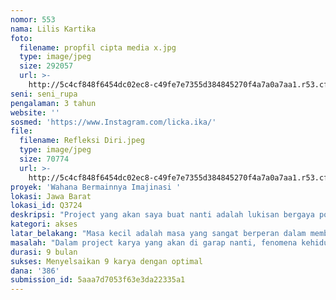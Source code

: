 ```yaml
---
nomor: 553
nama: Lilis Kartika
foto:
  filename: propfil cipta media x.jpg
  type: image/jpeg
  size: 292057
  url: >-
    http://5c4cf848f6454dc02ec8-c49fe7e7355d384845270f4a7a0a7aa1.r53.cf2.rackcdn.com/305d9e54-bc7d-4a87-9998-84e82e4dee44/propfil%20cipta%20media%20x.jpg
seni: seni_rupa
pengalaman: 3 tahun
website: ''
sosmed: 'https://www.Instagram.com/licka.ika/'
file:
  filename: Refleksi Diri.jpeg
  type: image/jpeg
  size: 70774
  url: >-
    http://5c4cf848f6454dc02ec8-c49fe7e7355d384845270f4a7a0a7aa1.r53.cf2.rackcdn.com/4cd3e42b-2b24-4398-9b60-a5ec76866562/Refleksi%20Diri.jpeg
proyek: 'Wahana Bermainnya Imajinasi '
lokasi: Jawa Barat
lokasi_id: Q3724
deskripsi: "Project yang akan saya buat nanti adalah lukisan bergaya pop surrealis. Rencana nya karya yang akan di buat berjumlah 9 karya, 5 diantaranya berukuran 85 x 60 cm dan 4 berukuran 130 x 85 cm. Bahan yang akan digunakan adalah cat minyak, di atas kanvas, dengan menggunakan tehnik sapuan kuas.\r\n\r\nDalam project ini juga, rencananya saya akan mengerjakan proses eksperimen pengoptimalan prosedur pembuatan karya. Langkah penyempurnakan tahapan berkarya, dimulai dari; mencari refferensi lewat internet, menentukan ide karya, membuat sketsa awal, melakukan pemotretan model, mencetak foto acuan, membuat sketsa jadi, memindahkan sketsa ke kanvas, melukis diatas kanvas, mendokumentasikan rangkaian kegiatan dan hasil karya, kemudian mempublikasikan sendiri proses pembuatan lewat media sosial, bahkan kalo tidak ada hambatan selanjutnya bisa sampai menyelenggarakan pameran.\r\n\r\nPada pengerjaan karya yang sebelumnya biasa saya kerjakan, sangat sulit mengeksekusi ide dengan menggunakan acuan foto dari internet. Selain sulit ditemukan, pose atau gesturnya kadang kurang pas, dan modifikasi karya yang dihasilkan, jadinya terasa kurang original. \r\n\r\nSaya juga yakin faktor dukungan sarana dan prasarana seperti; Ukuran ruangan studio yang luas dan memadai untuk berbagai aktivitas proses berkarya, pencahayaan ruangan yang cukup untuk siang dan malam, kemudian peralatan, bahan, dan media yang lengkap serta berkualitas. Dapat mengoptimalkan kualitas karya yang dihasilkan.\r\n"
kategori: akses
latar_belakang: "Masa kecil adalah masa yang sangat berperan dalam membentuk konsep diri seseorang. Setiap anak yang terlahir, mendapat anugrah dari sang pencipta dalam bentuk potensi diri. Ada beberapa faktor yang mempengaruhi kecerdasan anak yaitu “genetik” dan “lingkungan”. Lingkungan psikologis yang kondusif dapat memberikan rasa aman dan nyaman, sehingga anak akan tumbuh menjadi anak yang memiliki rasa percaya diri dan memiliki keyakinan pada kemampuannya. \r\n\r\nPrilaku anak kecil di dominasi oleh naluri alamiah, seperti mendapat kebahagiaan. Perasaan senang didapatkan dengan bermain, dan melakukan apa pun yang mereka suka. Dengan dorongan bermain dan kebebasan tanpa batas, imajinasi merespon dan memperlakukan benda di luar logika. Kadang pula imajinasi mendorong anak mengaktualisasikan dirinya dengan meniru atau bermain peran. \r\n\r\nMelalui kegiatan bermain, anak belajar banyak hal. Bermain merupakan bagian yang penting dalam tumbuh kembang anak untuk menjadi manusia seutuhnya. Dalam proses menuju kedewasaan, bakat anak ini bisa saja tidak berkembang optimal, karena situasi lingkungan atau tidak berhasil dikenali lebih cepat dalam proses pencarian jati diri.\r\n\r\nKompetensi ini dibutuhkan seiring dengan populasi penduduk dunia yang semakin hari semakin bertambah. Peningkatan populasi menyebabkan persaingan hidup yang ketat di masa yang akan datang. Dampak lainnya adalah akan menurunnya taraf hidup, apabila sumberdaya dan kemajuan ekonomi, tidak linear dengan jumlah penduduk.\r\n"
masalah: "Dalam project karya yang akan di garap nanti, fenomena kehidupan sehari hari, baik yang saya lihat langsung, ataupun melalui media elektronik, menjadi inspirasi saya dalam berkarya . Salah satunya adalah “prilaku unik” anak kecil dengan dunia bermain mereka. Beberapa dari anak anak itu ada yang memiliki kemampuan “luar biasa”. Subjek ini akan di kombinasikan dengan menampilkan unsur dari   “kearifan lokal” seperti dalam bentuk pakaian daerah, budaya, dan tradisi khas indonesia lainnya. \r\n\r\nBerikut ini beberapa gambaran dari realita yang saya amati, dan kemungkinan besar akan menjadi judul karya, seperti; suasana anak  yang sedang bermain wayang, anak  yang bermain boneka, anak  yang bermain kuda tunggang, anak  yang bermain domba adu, anak  yang bermain doger monyet, anak  yang bermain sulap, anak yang sedang merias diri, anak  yang berperan sebagai penari, anak  yang berperan sebagai politisi, anak  yang berperan sebagai guru, anak  yang berperan sebagai dokter, anak  yang berperan sebagai peneliti, dan lain sebagainya.\r\n\r\nRealita tersebut akan saya olah dan sajikan menjadi sebuah bentuk imaji visual. Keunikan, kejanggalan, dan kelucuan yang menggeltik adalah suasana yang diharapkan muncul dalam tampilan karya. Dari sudut pandang lain, permasalahan yang diangkat bisa menjadi bahasa sindiran atau parodi terhadap berbagai permasalahan sosial, politik, dan budaya yang terjadi di negeri ini.\r\n"
durasi: 9 bulan
sukses: Menyelsaikan 9 karya dengan optimal
dana: '386'
submission_id: 5aaa7d7053f63e3da22335a1
---
```

